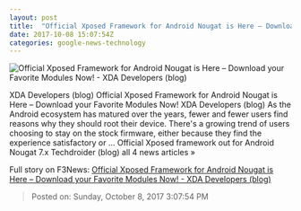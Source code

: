 ```yaml
---
layout: post
title:  "Official Xposed Framework for Android Nougat is Here – Download your Favorite Modules Now! - XDA Developers (blog)"
date: 2017-10-08 15:07:54Z
categories: google-news-technology
---
```


![Official Xposed Framework for Android Nougat is Here – Download your Favorite Modules Now! - XDA Developers (blog)](https://www1-lw.xda-cdn.com/files/2017/02/Android-7.0-Nougat-Xposed.png)

XDA Developers (blog) Official Xposed Framework for Android Nougat is Here – Download your Favorite Modules Now! XDA Developers (blog) As the Android ecosystem has matured over the years, fewer and fewer users find reasons why they should root their device. There's a growing trend of users choosing to stay on the stock firmware, either because they find the experience satisfactory or ... Official Xposed framework out for Android Nougat 7.x Techdroider (blog) all 4 news articles »


Full story on F3News: [Official Xposed Framework for Android Nougat is Here – Download your Favorite Modules Now! - XDA Developers (blog)](http://www.f3nws.com/n/fMEUaD)

> Posted on: Sunday, October 8, 2017 3:07:54 PM
